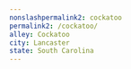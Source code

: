```yaml
---
﻿nonslashpermalink2: cockatoo
permalink2: /cockatoo/
alley: Cockatoo
city: Lancaster
state: South Carolina
---
```

